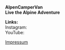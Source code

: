 **AlpenCamperVan**  
**Live the Alpine Adventure**  

**Links:**  
Instagram:  
YouTube:  

















[Impressum](https://github.com/AlpenCamperVan/Impressum/blob/ddd12371e0c7b746bc0f972adae0ec83bf05c3cb/Impressum.md)
